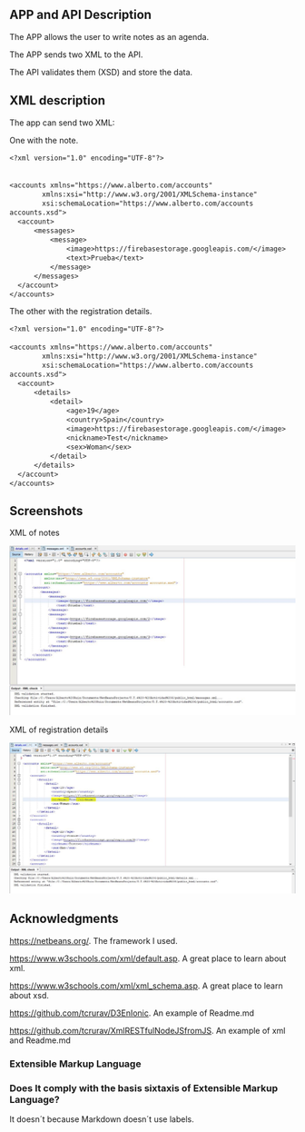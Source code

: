 ## APP and API Description

The APP allows the user to write notes as an agenda.

The APP sends two XML to the API.

The API validates them (XSD) and store the data.

## XML description

The app can send two XML:

  One  with the note.
  ```
  <?xml version="1.0" encoding="UTF-8"?>


<accounts xmlns="https://www.alberto.com/accounts"
          xmlns:xsi="http://www.w3.org/2001/XMLSchema-instance"
          xsi:schemaLocation="https://www.alberto.com/accounts accounts.xsd">
    <account>
        <messages>
            <message>
                <image>https://firebasestorage.googleapis.com/</image>
                <text>Prueba</text>
            </message>
        </messages>
    </account>
</accounts>
  ```
  The other with the registration details.
  ```
  <?xml version="1.0" encoding="UTF-8"?>

<accounts xmlns="https://www.alberto.com/accounts"
          xmlns:xsi="http://www.w3.org/2001/XMLSchema-instance"
          xsi:schemaLocation="https://www.alberto.com/accounts accounts.xsd">
    <account>
        <details>
            <detail>
                <age>19</age>
                <country>Spain</country>
                <image>https://firebasestorage.googleapis.com/</image>
                <nickname>Test</nickname>
                <sex>Woman</sex>
            </detail>
        </details>
    </account>
</accounts>
```
  
## Screenshots

XML of notes

![validation test](https://github.com/koncana/xml-xsd-Readme.md-/blob/master/img/XML%20messages.JPG)

XML of registration details

![validation test](https://github.com/koncana/xml-xsd-Readme.md-/blob/master/img/XML%20details.JPG)



## Acknowledgments

https://netbeans.org/. The framework I used. 

https://www.w3schools.com/xml/default.asp. A great place to learn about xml.

https://www.w3schools.com/xml/xml_schema.asp. A great place to learn about xsd.

https://github.com/tcrurav/D3EnIonic. An example of Readme.md

https://github.com/tcrurav/XmlRESTfulNodeJSfromJS. An example of xml and Readme.md

### Extensible Markup Language

### Does It comply with the basis sixtaxis of Extensible Markup Language?

It doesn´t because Markdown doesn´t use labels.
